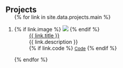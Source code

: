 <h2 id="projects" style="margin: 2px 0px -15px;">Projects</h2>

<div class="publications">
<ol class="bibliography">

{% for link in site.data.projects.main %}

<li>
<div class="pub-row">
  <!-- <div class="col-sm-3 abbr" style="position: relative;padding-right: 15px;padding-left: 15px;"> -->
  <div class="col-sm-3 abbr" style="position: relative;">
    {% if link.image %} 
    <img src="{{ link.image }}" class="teaser img-fluid z-depth-1" style="width=140;height=40%">
    {% endif %}
    <!-- {% if link.conference_short %}  -->
    <!-- <abbr class="badge">{{ link.conference_short }}</abbr> -->
    <!-- {% endif %} -->
  </div>
  <div class="col-sm-9" style="position: relative;padding-left: 40px;">
  <!-- <div class="col-sm-9" style="position: relative;"> -->
    <div class="title"><a href="{{ link.code }}">{{ link.title }}</a></div>
    <div class="description">{{ link.description }}</div>
    <!-- <div class="periodical"><em>{{ link.conference }}</em></div> -->
    <div class="links">
      <!-- {% if link.pdf %} 
      <a href="{{ link.pdf }}" class="btn btn-sm z-depth-0" role="button" target="_blank" style="font-size:12px;">PDF</a>
      {% endif %} -->
      {% if link.code %} 
      <a href="{{ link.code }}" class="btn btn-sm z-depth-0" role="button" target="_blank" style="font-size:12px;">Code</a>
      {% endif %}
      <!-- {% if link.page %} 
      <a href="{{ link.page }}" class="btn btn-sm z-depth-0" role="button" target="_blank" style="font-size:12px;">Project Page</a>
      {% endif %} -->
      <!-- {% if link.bibtex %} 
      <a href="{{ link.bibtex }}" class="btn btn-sm z-depth-0" role="button" target="_blank" style="font-size:12px;">BibTex</a>
      {% endif %} -->
      <!-- {% if link.notes %} 
      <strong><i style="color:#e74d3c">{{ link.notes }}</i></strong>
      {% endif %} -->
      <!-- {% if link.others %} 
      {{ link.others }}
      {% endif %} -->
    </div>
  </div>
</div>
</li>

<!-- <br> -->

{% endfor %}

</ol>
</div>

